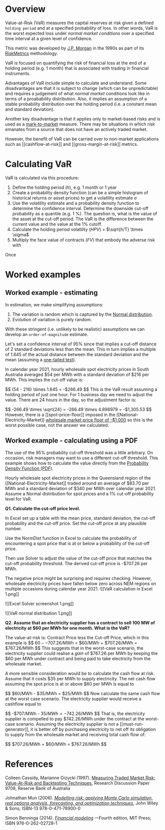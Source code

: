 # Overview
Value-at-Risk (VaR) measures the capital reserves at risk given a defined `holding period` and at a specified probability of loss. In other words, VaR is the worst expected loss under *normal market conditions* over a specified time interval at a given level of confidence.

This metric was developed by [J.P. Morgan](https://www.jpmorgan.com/AU/en/about-us) in the 1990s as part of its [RiskMetrics](https://en.wikipedia.org/wiki/RiskMetrics) methodology.

VaR is focused on quantifying the risk of financial loss at the end of a holding period (e.g. 1 month) that is associated with trading in financial instruments. 

Advantages of VaR include simple to calculate and understand. Some disadvantages are that it is subject to change (which can be unpredictable) and requires a judgement of what *normal market* conditions look like in terms of a proabability distribution. Also, it implies an assumption of a stable probability distribution over the holding period (i.e. a constant mean and standard deviation). 

Another key disadvantage is that it applies only to market-based risks and is used as a [mark-to-market](https://www.investopedia.com/terms/m/marktomarket.asp) measure. There may be situations in which risk emanates from a source that does not have an actively traded market.

However, the benefit of VaR can be carried over to non-market applications such as [[cashflow-at-risk]] and [[gross-margin-at-risk]] metrics.

# Calculating VaR
VaR is calculated via this procedure:
1. Define the holding period ($h$), e.g. 1 month or 1 year
2. Create a probability density function (can be a simple histogram of historical returns or asset prices) to get a volatility estimate $\sigma$ 
3. Use the volatility estimate and a probability density function to determine the confidence interval. Determine the downside cut-off probability as a quantile (e.g. 1 %). The question is, what is the value of the asset at the cut-off period. The VaR is the difference between the current value and the value at the 1% cutoff.
4. Calculate the holding period volatility ($HPV$) = $\sqrt{h/T} \times \sigma$
5. Multiply the face value of contracts ($FV$) that embody the adverse risk with 

Once

# Worked examples
## Worked example - estimating
In estimation, we make simplifying assumptions:
1. The variation is random which is captured by the [Normal distribution](https://www.investopedia.com/terms/n/normaldistribution.asp).
2. Evolution of variation is purely random.

With these stringent (i.e. unlikely to be realistic) assumptions we can develop an `order-of-magnitude` estimate. 

Let's set a confidence interval of 95% since that implies a cut-off distance of 2 standard deviations less than the mean. This in turn implies a multiple of 1.645 of the actual distance between the standard deviation and the mean (assuming a [one-tailed test](https://stats.oarc.ucla.edu/other/mult-pkg/faq/general/faq-what-are-the-differences-between-one-tailed-and-two-tailed-tests/)).

In calendar year 2021, hourly wholesale spot electricity prices in South Australia averaged $54 per MWh with a standard deviation of $216 per MWh. This implies the cut-off value is:

$$ (54 - 216) \times 1.645  = -$266.49 $$
This is the VaR result assuming a holding period of just one hour. For 1 business day we need to adjust the value. There are 24 hours in the day, so the adjustment factor is:

$$ -266.49 \times \sqrt{24} = -266.49 \times 4.898979 = -$1,305.53 $$
However, there is a [[spot-price-floor]] imposed in the [[National-Electricity-Market]] [wholesale market price floor of -$1,000](https://aemo.com.au/-/media/Files/Electricity/NEM/National-Electricity-Market-Fact-Sheet.pdf) so this is the worst possible case, not the answer we calculated.


## Worked example - calculating using a PDF
The use of the 95% probability cut-off threshold was a little arbitrary. On occasion, risk managers may want to use a different cut-off threshold. This example shows how to calculate the value directly from the [Probability Density Function (PDF)](https://en.wikipedia.org/wiki/Probability_density_function). 

Hourly wholesale spot electricity prices in the Queensland region of the [[National-Electricity-Market]]  traded around an average of $83.70 per MWh and a standard deviation of $340 per MWh over calendar year 2021. Assume a Normal distribution for spot prices and a 1% cut-off probability level for VaR. 

**Q1. Calculate the cut-off price level.**

In Excel set up a table with the mean price, standard deviation, the cut-off probability and the cut-off price. Set the cut-off price at any plausible number. 

Use the NormDist function in Excel to calculate the probability of encountering a spot price that is at or below a probability of the cut-off price. 

Then use Solver to adjust the value of the cut-off price that matches the cut-off probability threshold. The derived cut-off price is -$707.26 per MWh. 

The negative price might be surprising and requires checking. However, wholesale electricity prices have fallen below zero across NEM regions on multiple occasions during calendar year 2021. 
![[VaR calculation in Excel 1.png]]

![[Excel Solver screenshot 1.png]]

![[VaR normal distribution 1.png]]


**Q2. Assume that an electricity supplier has a contract to sell 100 MW of electricity at $60 per MWh for one month. What is the VaR?**

The value-at-risk is: Contract Price less the Cut-off Price, which in this example is $$ $60 - -$707.26/MWh = $60/MWh + $707.26/MWh = $767.26/MWh $$
This suggests that in the worst-case scenario, the electricity supplier could realise a *gain* of $767.26 per MWh by keeping the $60 per MWh under contract and being paid to take electricity from the wholesale market. 

A more sensible consideration would be to calculate the cash flow at risk. Assume that it costs $35 per MWh to supply electricity. The net cash flow assuming the spot price is at or above $60 per MWh is equal to 

$$ $60/MWh - $35/MWh = $25/MWh $$
Now calculate the same cash flow at the worst case scenario. The electricity supplier would receive a cashflow equal to

$$ -$707/MWh - $35/MWh = -$742.26/MWh $$
That is, the electricity supplier is compelled to pay $742.26/MWh under the contract at the worst-case scenario. Assuming the electricity supplier is not a [[must-run-generator]], it is better off by purchasing electricity to net off its obligation to supply from the wholesale market and receiving total cash flow of:

$$ $707.26/MWh + $60/MWh = $767.26/MWh $$ 

# References
Colleen Cassidy, Marianne Gizycki (1997). [Measuring Traded Market Risk: Value-At-Risk and Backtesting Techniques](https://www.rba.gov.au/publications/rdp/1997/pdf/rdp9708.pdf), Research Discussion Paper 9708, Reserve Bank of Australia

Johnathan Mun (2006). [*Modelling risk: applying Monte Carlo simulation, real options analysis, forecasting, and optimization techniques*](https://books.google.com.au/books?id=hBHBBwZx7YkC&printsec=frontcover#v=onepage&q&f=false), John Wiley & Sons; ISBN-13 978-0-471-78900-0

Simon Benninga (2014). [*Financial modeling*](https://www.academia.edu/37352998/Simon_Benninga_Financial_Modeling_4th_edition) —Fourth edition, MIT Press; ISBN 978-0-262-02728-1